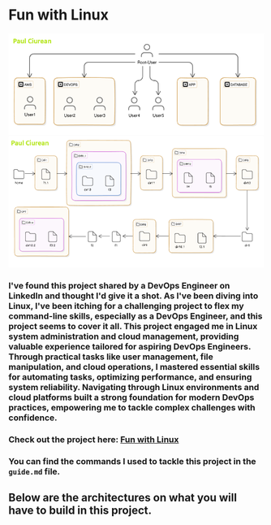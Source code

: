 # Fun with Linux 

![users](/pics/users-architecture.png)
![files and folders](/pics/folders-and-files-architecture.png)

### I've found this project shared by a DevOps Engineer on LinkedIn and thought I'd give it a shot. As I've been diving into Linux, I've been itching for a challenging project to flex my command-line skills, especially as a DevOps Engineer, and this project seems to cover it all. This project engaged me in Linux system administration and cloud management, providing valuable experience tailored for aspiring DevOps Engineers. Through practical tasks like user management, file manipulation, and cloud operations, I mastered essential skills for automating tasks, optimizing performance, and ensuring system reliability. Navigating through Linux environments and cloud platforms built a strong foundation for modern DevOps practices, empowering me to tackle complex challenges with confidence.

### Check out the project here: [Fun with Linux](https://devopsrealtime.com/fun-with-linux-for-cloud-devops-engineers/)

### You can find the commands I used to tackle this project in the `guide.md` file.

## Below are the architectures on what you will have to build in this project.

